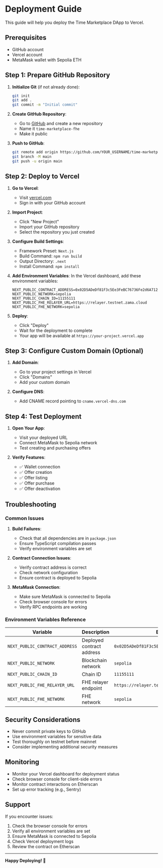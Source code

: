 # Deployment Guide

This guide will help you deploy the Time Marketplace DApp to Vercel.

## Prerequisites

- GitHub account
- Vercel account
- MetaMask wallet with Sepolia ETH

## Step 1: Prepare GitHub Repository

1. **Initialize Git** (if not already done):
   ```bash
   git init
   git add .
   git commit -m "Initial commit"
   ```

2. **Create GitHub Repository**:
   - Go to [GitHub](https://github.com) and create a new repository
   - Name it `time-marketplace-fhe`
   - Make it public

3. **Push to GitHub**:
   ```bash
   git remote add origin https://github.com/YOUR_USERNAME/time-marketplace-fhe.git
   git branch -M main
   git push -u origin main
   ```

## Step 2: Deploy to Vercel

1. **Go to Vercel**:
   - Visit [vercel.com](https://vercel.com)
   - Sign in with your GitHub account

2. **Import Project**:
   - Click "New Project"
   - Import your GitHub repository
   - Select the repository you just created

3. **Configure Build Settings**:
   - Framework Preset: `Next.js`
   - Build Command: `npm run build`
   - Output Directory: `.next`
   - Install Command: `npm install`

4. **Add Environment Variables**:
   In the Vercel dashboard, add these environment variables:
   ```
   NEXT_PUBLIC_CONTRACT_ADDRESS=0x02D5ADeDf81F3c5Ee3FeBC76736Fe2d6A7124e51
   NEXT_PUBLIC_NETWORK=sepolia
   NEXT_PUBLIC_CHAIN_ID=11155111
   NEXT_PUBLIC_FHE_RELAYER_URL=https://relayer.testnet.zama.cloud
   NEXT_PUBLIC_FHE_NETWORK=sepolia
   ```

5. **Deploy**:
   - Click "Deploy"
   - Wait for the deployment to complete
   - Your app will be available at `https://your-project.vercel.app`

## Step 3: Configure Custom Domain (Optional)

1. **Add Domain**:
   - Go to your project settings in Vercel
   - Click "Domains"
   - Add your custom domain

2. **Configure DNS**:
   - Add CNAME record pointing to `cname.vercel-dns.com`

## Step 4: Test Deployment

1. **Open Your App**:
   - Visit your deployed URL
   - Connect MetaMask to Sepolia network
   - Test creating and purchasing offers

2. **Verify Features**:
   - ✅ Wallet connection
   - ✅ Offer creation
   - ✅ Offer listing
   - ✅ Offer purchase
   - ✅ Offer deactivation

## Troubleshooting

### Common Issues

1. **Build Failures**:
   - Check that all dependencies are in `package.json`
   - Ensure TypeScript compilation passes
   - Verify environment variables are set

2. **Contract Connection Issues**:
   - Verify contract address is correct
   - Check network configuration
   - Ensure contract is deployed to Sepolia

3. **MetaMask Connection**:
   - Make sure MetaMask is connected to Sepolia
   - Check browser console for errors
   - Verify RPC endpoints are working

### Environment Variables Reference

| Variable | Description | Example |
|----------|-------------|---------|
| `NEXT_PUBLIC_CONTRACT_ADDRESS` | Deployed contract address | `0x02D5ADeDf81F3c5Ee3FeBC76736Fe2d6A7124e51` |
| `NEXT_PUBLIC_NETWORK` | Blockchain network | `sepolia` |
| `NEXT_PUBLIC_CHAIN_ID` | Chain ID | `11155111` |
| `NEXT_PUBLIC_FHE_RELAYER_URL` | FHE relayer endpoint | `https://relayer.testnet.zama.cloud` |
| `NEXT_PUBLIC_FHE_NETWORK` | FHE network | `sepolia` |

## Security Considerations

- Never commit private keys to GitHub
- Use environment variables for sensitive data
- Test thoroughly on testnet before mainnet
- Consider implementing additional security measures

## Monitoring

- Monitor your Vercel dashboard for deployment status
- Check browser console for client-side errors
- Monitor contract interactions on Etherscan
- Set up error tracking (e.g., Sentry)

## Support

If you encounter issues:
1. Check the browser console for errors
2. Verify all environment variables are set
3. Ensure MetaMask is connected to Sepolia
4. Check Vercel deployment logs
5. Review the contract on Etherscan

---

**Happy Deploying! 🚀**
